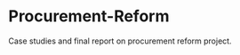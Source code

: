 Procurement-Reform
==================

Case studies and final report on procurement reform project.
